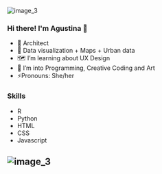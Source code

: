 ![image_3](https://user-images.githubusercontent.com/75874629/115093475-d5b9df00-9ef0-11eb-8dc1-7ef526899aaf.jpg)
### Hi there! I'm Agustina 👋


- :sunflower: Architect
- :purple_heart: Data visualization + Maps + Urban data
- 🗺️ I’m learning about UX Design
- 🌱 I’m into Programming, Creative Coding and Art
- ⚡Pronouns: She/her



### Skills
- R
- Python
- HTML
- CSS
- Javascript
 
 
![image_3](https://user-images.githubusercontent.com/75874629/115093475-d5b9df00-9ef0-11eb-8dc1-7ef526899aaf.jpg)
- 

